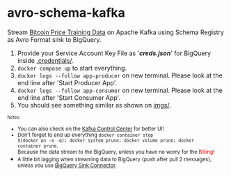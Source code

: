 # avro-schema-kafka
Stream [Bitcoin Price Training Data](https://www.kaggle.com/datasets/team-ai/bitcoin-price-prediction?select=bitcoin_price_Training+-+Training.csv) on Apache Kafka using Schema Registry as Avro Format sink to BigQuery.

1. Provide your Service Account Key File as '_**creds.json**_' for BigQuery inside [.credentials/](https://github.com/zeenfts/avro-schema-kafka/tree/main/.credentials).
2. `docker compose up` to start everything.
3. `docker logs --follow app-producer` on new terminal. Please look at the end line after 'Start Producer App'.
4. `docker logs --follow app-consumer` on new terminal. Please look at the end line after 'Start Consumer App'.
5. You should see something similar as shown on [imgs/](https://github.com/zeenfts/avro-schema-kafka/tree/main/imgs).

<sub><small>
Notes:
- You can also check on the <a href="http://localhost:9021">Kafka Control Center</a> for better UI! <br>
- Don't forget to end up everything <code>docker container stop $(docker ps -a -q); docker system prune; docker volume prune; docker container prune</code>. <br>Because the data stream to the BigQuery, unless you have no worry for the <span style="color:red">Billing</span>!<br>
- A little bit lagging when streaming data to BigQuery (push after pull 2 messages), unless you use <a href="https://docs.confluent.io/kafka-connectors/bigquery/current/overview.html">BigQuery Sink Connector</a>.
</small></sub>